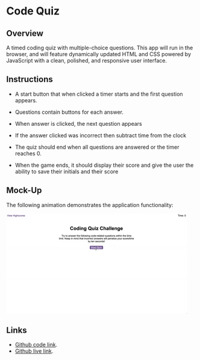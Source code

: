 # Code Quiz

## Overview

A timed coding quiz with multiple-choice questions. This app will run in the browser, and will feature dynamically updated HTML and CSS powered by JavaScript with a clean, polished, and responsive user interface. 

## Instructions

* A start button that when clicked a timer starts and the first question appears.
 
* Questions contain buttons for each answer.
  
* When answer is clicked, the next question appears
  
* If the answer clicked was incorrect then subtract time from the clock

* The quiz should end when all questions are answered or the timer reaches 0.

* When the game ends, it should display their score and give the user the ability to save their initials and their score

## Mock-Up

The following animation demonstrates the application functionality:

![Animation of code quiz. Presses button to start quiz. Clicks the button for the answer to each question, displays if answer was correct or incorrect. Quiz finishes and displays high scores. User adds their intials, then clears their intials and starts over.](./assets/08-web-apis-challenge-demo.gif)


## Links

- [Github code link](https://github.com/EmadSaeed2/coding-quiz).
- [Github live link](https://emadsaeed2.github.io/coding-quiz).

